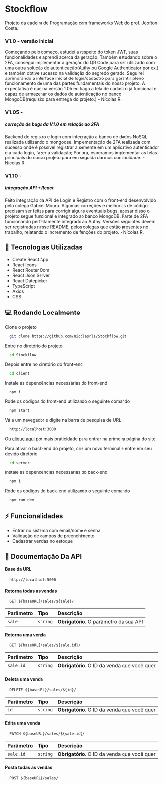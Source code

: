 # Stockflow
Projeto da cadeira de Programação com frameworks Web do prof. Jeofton Costa.

### V1.0 - versão inicial

Começando pelo começo, estudei a respeito do token JWT, suas funcionalidades e aprendi acerca da geração. Também estudando sobre o 2FA, consegui implementar a geração do QR Code para ser utilizado com uma outra solução de autenticação(Authy ou Google Authenticator por ex.) e também obtive sucesso na validação do segredo gerado. Seguirei aprimorando a interface inicial de login/cadastro para garantir pleno funcionamento de uma das partes fundamentais do nosso projeto. A expectativa é que na versão 1.05 eu traga a tela de cadastro já funcional e capaz de armazenar os dados de autenticação no banco MongoDB(requisito para entrega do projeto.) - Nícolas R.

### V1.05 - 

##### correção de bugs da V1.0 em relação ao 2FA
Backend de registro e login com integração a banco de dados NoSQL realizada utilizando o mongoose. Implementação de 2FA realizada com sucesso onde é possível registrar a semente em um aplicativo autenticador e a cada login, fazer a validação; Por ora, esperamos implementar as telas principais do nosso projeto para em seguida darmos continuidade. - Nícolas R.

### V1.10 - 

##### Integração API + React

Feito integração da API de Login e Registro com o front-end desenvolvido pelo colega Gabriel Moura. Algumas correções e melhorias de código precisam ser feitas para corrigir alguns eventuais bugs, apesar disso o projeto segue funcional e integrado ao banco MongoDB. Parte de 2FA funcionando perfeitamente integrado ao Authy. Versões seguintes devem ser registradas nesse README, pelos colegas que estão presentes no trabalho, relatando o incremento de funções do projeto. - Nícolas R. 

## 🚀 Tecnologias Utilizadas

- Create React App
- React Icons
- React Router Dom
- React Json Server
- React Datepicker
- TypeScript
- Axios
- CSS

## 💻 Rodando Localmente

Clone o projeto

```bash
  git clone https://github.com/nicolasrls/Stockflow.git
```

Entre no diretório do projeto

```bash
  cd Stockflow
```

Depois entre no diretório do front-end

```bash
  cd client
```

Instale as dependências necessárias do front-end

```bash
  npm i
```

Rode os códigos do front-end utilizando o seguinte comando

```bash
  npm start
```

Vá a um navegador e digite na barra de pesquisa de URL

```bash
  http://localhost:3000
```
Ou [clique aqui](http://localhost:3000) por mais praticidade para entrar na primeira página do site

Para ativar o back-end do projeto, crie um novo terminal e entre em seu devido diretório

```bash
  cd server
```

Instale as dependências necessárias do back-end

```bash
  npm i
```

Rode os códigos do back-end utilizando o seguinte comando

```bash
  npm run dev
```

## ⚡ Funcionalidades

- Entrar no sistema com email/nome e senha
- Validação de campos de preenchimento
- Cadastrar vendas no estoque

## 📁 Documentação Da API

#### Base da URL

```http
  http://localhost:5000
```

#### Retorna todas as vendas

```http
  GET ${baseURL}/sales/${sale}/
```

| Parâmetro   | Tipo       | Descrição                           |
| :---------- | :--------- | :---------------------------------- |
| `sale`      | `string`   | **Obrigatório**. O parâmetro da sua API |

#### Retorna uma venda

```http
  GET ${baseURL}/sales/${sale.id}/
```

| Parâmetro   | Tipo       | Descrição                                   |
| :---------- | :--------- | :------------------------------------------ |
| `sale.id`   | `string`   | **Obrigatório**. O ID da venda que você quer |

#### Deleta uma venda

```http
  DELETE ${baseURL}/sales/${id}/
```

| Parâmetro   | Tipo       | Descrição                                   |
| :---------- | :--------- | :------------------------------------------ |
| `id`        | `string`   | **Obrigatório**. O ID da venda que você quer |

#### Edita uma venda

```http
  PATCH ${baseURL}/sales/${sale.id}/
```

| Parâmetro   | Tipo       | Descrição                                   |
| :---------- | :--------- | :------------------------------------------ |
| `sale.id`   | `string`   | **Obrigatório**. O ID da venda que você quer |

#### Posta todas as vendas

```http
  POST ${baseURL}/sales/
```
